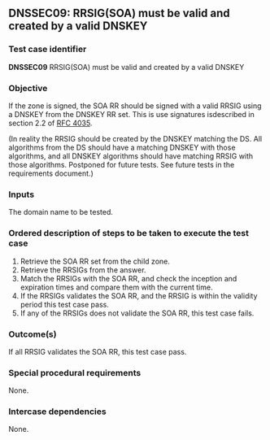 ## DNSSEC09: RRSIG(SOA) must be valid and created by a valid DNSKEY

### Test case identifier
**DNSSEC09** RRSIG(SOA) must be valid and created by a valid DNSKEY

### Objective

If the zone is signed, the SOA RR should be signed with a valid RRSIG 
using a DNSKEY from the DNSKEY RR set. This is use signatures isdescribed
in section 2.2 of
[RFC 4035](http://tools.ietf.org/html/rfc4035#section-2.2).

(In reality the RRSIG should be created by the DNSKEY matching the DS. All
algorithms from the DS should have a matching DNSKEY with those algorithms,
and all DNSKEY algorithms should have matching RRSIG with those algorithms.
Postponed for future tests. See future tests in the requirements document.)

### Inputs

The domain name to be tested.

### Ordered description of steps to be taken to execute the test case

1. Retrieve the SOA RR set from the child zone.
2. Retrieve the RRSIGs from the answer.
3. Match the RRSIGs with the SOA RR, and check the inception and
   expiration times and compare them with the current time.
4. If the RRSIGs validates the SOA RR, and the RRSIG is within the
   validity period this test case pass.
5. If any of the RRSIGs does not validate the SOA RR, this test
   case fails.

### Outcome(s)

If all RRSIG validates the SOA RR, this test case pass.

### Special procedural requirements

None.

### Intercase dependencies

None.
